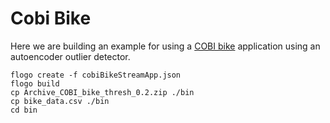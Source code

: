 # Cobi Bike

Here we are building an example for using a [COBI bike](https://cobi.bike/) application using an autoencoder outlier detector.

```
flogo create -f cobiBikeStreamApp.json
flogo build
cp Archive_COBI_bike_thresh_0.2.zip ./bin
cp bike_data.csv ./bin
cd bin
```
